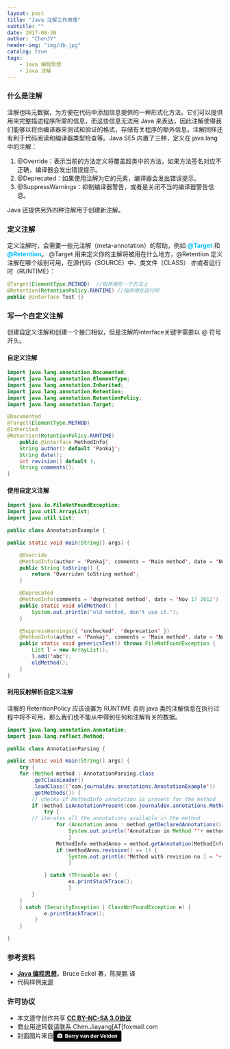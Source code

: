 ```yaml
---
layout: post
title: "Java 注解工作原理"
subtitle: ""
date: 2017-08-30
author: "ChenJY"
header-img: "img/db.jpg"
catalog: true
tags: 
    - Java 编程思想
    - Java 注解
---
```


### 什么是注解
注解也叫元数据，为方便在代码中添加信息提供的一种形式化方法。它们可以提供用来完整描述程序所需的信息，而这些信息无法用 Java 来表达，因此注解使得我们能够以将由编译器来测试和验证的格式，存储有关程序的额外信息。注解同样还有利于代码阅读和编译器类型检查等。Java SE5 内置了三种，定义在 java.lang 中的注解：

1. @Override：表示当前的方法定义将覆盖超类中的方法，如果方法签名对应不正确，编译器会发出错误提示。
2. @Deprecated：如果使用注解为它的元素，编译器会发出错误提示。
3. @SuppressWarnings：抑制编译器警告，或者是关闭不当的编译器警告信息。

Java 还提供另外四种注解用于创建新注解。

### 定义注解
定义注解时，会需要一些元注解（meta-annotation）的帮助，例如 <font color=#00BFFF><b>@Target</b></font> 和 <font color=#00BFFF><b>@Retention</b></font>。 @Target 用来定义你的主解将被用在什么地方，@Retention 定义注解在哪个级别可用，在源代码（SOURCE）中、类文件（CLASS） 亦或者运行时（RUNTIME）：

```java
@Target(ElementType.METHOD)  //指作用在一个方法上
@Retention(RetentionPolicy.RUNTIME) //指作用在运行时
public @interface Test {}
```

### 写一个自定义注解
创建自定义注解和创建一个接口相似，但是注解的interface关键字需要以 @ 符号开头。

#### 自定义注解
```java
import java.lang.annotation.Documented;
import java.lang.annotation.ElementType;
import java.lang.annotation.Inherited;
import java.lang.annotation.Retention;
import java.lang.annotation.RetentionPolicy;
import java.lang.annotation.Target;

@Documented
@Target(ElementType.METHOD)
@Inherited
@Retention(RetentionPolicy.RUNTIME)
    public @interface MethodInfo{
    String author() default 'Pankaj';
    String date();
    int revision() default 1;
    String comments();
}
```

#### 使用自定义注解

```java
import java.io.FileNotFoundException;
import java.util.ArrayList;
import java.util.List;

public class AnnotationExample {

public static void main(String[] args) {

    @Override
    @MethodInfo(author = 'Pankaj', comments = 'Main method', date = 'Nov 17 2012', revision = 1)
    public String toString() {
        return 'Overriden toString method';
    }

    @Deprecated
    @MethodInfo(comments = 'deprecated method', date = 'Nov 17 2012')
    public static void oldMethod() {
        System.out.println("old method, don't use it.");
    }

    @SuppressWarnings({ 'unchecked', 'deprecation' })
    @MethodInfo(author = 'Pankaj', comments = 'Main method', date = 'Nov 17 2012', revision = 10)
    public static void genericsTest() throws FileNotFoundException {
        List l = new ArrayList();
        l.add('abc');
        oldMethod();
    }
}
```

#### 利用反射解析自定义注解
注解的 RetentionPolicy 应该设置为 RUNTIME 否则 java 类的注解信息在执行过程中将不可用，那么我们也不能从中得到任何和注解有关的数据。

```java
import java.lang.annotation.Annotation;
import java.lang.reflect.Method;

public class AnnotationParsing {

public static void main(String[] args) {
    try {
    for (Method method : AnnotationParsing.class
        .getClassLoader()
        .loadClass(('com.journaldev.annotations.AnnotationExample'))
        .getMethods()) {
        // checks if MethodInfo annotation is present for the method
        if (method.isAnnotationPresent(com.journaldev.annotations.MethodInfo.class)) {
            try {
        // iterates all the annotations available in the method
                for (Annotation anno : method.getDeclaredAnnotations()) {
                    System.out.println('Annotation in Method ''+ method + '' : ' + anno);
                    }
                MethodInfo methodAnno = method.getAnnotation(MethodInfo.class);
                if (methodAnno.revision() == 1) {
                    System.out.println('Method with revision no 1 = '+ method);
                    }

            } catch (Throwable ex) {
                    ex.printStackTrace();
                    }
        }
    }
    } catch (SecurityException | ClassNotFoundException e) {
            e.printStackTrace();
         }
    }

}
```

### 参考资料
* <a href="http://product.dangdang.com/9317290.html" target="_blank"><b>Java 编程思想</b></a>，Bruce Eckel 著，陈昊鹏 译
* 代码样例[来源](http://ifeve.com/java-annotations/)

### 许可协议
* 本文遵守创作共享 <a href="https://creativecommons.org/licenses/by-nc-sa/3.0/cn/" target="_blank"><b>CC BY-NC-SA 3.0协议</b></a>
* 商业用途转载请联系 Chen.Jiayang[AT]foxmail.com
* 封面图片来自<a style="background-color:black;color:white;text-decoration:none;padding:4px 6px;font-family:-apple-system, BlinkMacSystemFont, &quot;San Francisco&quot;, &quot;Helvetica Neue&quot;, Helvetica, Ubuntu, Roboto, Noto, &quot;Segoe UI&quot;, Arial, sans-serif;font-size:12px;font-weight:bold;line-height:1.2;display:inline-block;border-radius:3px;" href="http://unsplash.com/@berry807?utm_medium=referral&amp;utm_campaign=photographer-credit&amp;utm_content=creditBadge" target="_blank" rel="noopener noreferrer" title="Download free do whatever you want high-resolution photos from Berry van der Velden"><span style="display:inline-block;padding:2px 3px;"><svg xmlns="http://www.w3.org/2000/svg" style="height:12px;width:auto;position:relative;vertical-align:middle;top:-1px;fill:white;" viewBox="0 0 32 32"><title></title><path d="M20.8 18.1c0 2.7-2.2 4.8-4.8 4.8s-4.8-2.1-4.8-4.8c0-2.7 2.2-4.8 4.8-4.8 2.7.1 4.8 2.2 4.8 4.8zm11.2-7.4v14.9c0 2.3-1.9 4.3-4.3 4.3h-23.4c-2.4 0-4.3-1.9-4.3-4.3v-15c0-2.3 1.9-4.3 4.3-4.3h3.7l.8-2.3c.4-1.1 1.7-2 2.9-2h8.6c1.2 0 2.5.9 2.9 2l.8 2.4h3.7c2.4 0 4.3 1.9 4.3 4.3zm-8.6 7.5c0-4.1-3.3-7.5-7.5-7.5-4.1 0-7.5 3.4-7.5 7.5s3.3 7.5 7.5 7.5c4.2-.1 7.5-3.4 7.5-7.5z"></path></svg></span><span style="display:inline-block;padding:2px 3px;">Berry van der Velden</span></a>
 